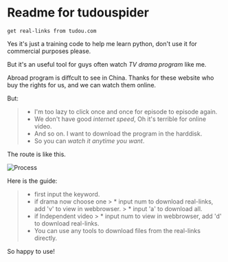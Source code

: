# Readme for tudouspider

    get real-links from tudou.com

Yes it's just a training code to help me learn python, don't use it for commercial purposes please.

But it's an useful tool for guys often watch *TV drama program* like me. 

Abroad program is diffcult to see in China. Thanks for these website who buy the rights for us, and we can watch them online.

But:
 > * I'm too lazy to click once and once for episode to episode again.
 > * We don't have good *internet speed*, Oh it's terrible for online video.
 > * And so on. I want to download the program in the harddisk.
 > * So you can *watch it anytime you want*.

The route is like this.

![Process][Process]

Here is the guide:
 > * first input the keyword.
 > * if drama now choose one
    > * input num to download real-links, add 'v' to view in webbrowser.
    > * input 'a' to download all.
 > * if Independent video
    > * input num to view in webbrowser, add 'd' to download real-links.
 > * You can use any tools to download files from the real-links directly.

So happy to use!

[Process]:http://7teaeb.com1.z0.glb.clouddn.com/Process1.png